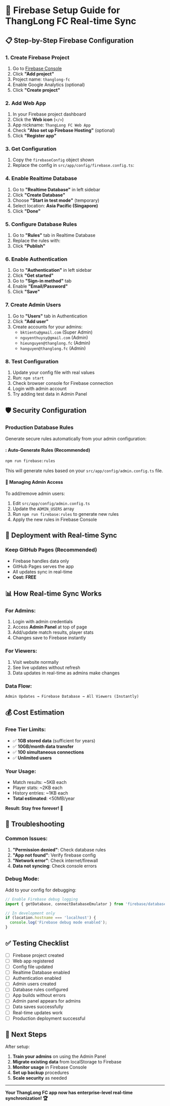 # 🚀 Firebase Setup Guide for ThangLong FC Real-time Sync

## 📋 Step-by-Step Firebase Configuration

### 1. Create Firebase Project
1. Go to [Firebase Console](https://console.firebase.google.com)
2. Click **"Add project"**
3. Project name: `thanglong-fc`
4. Enable Google Analytics (optional)
5. Click **"Create project"**

### 2. Add Web App
1. In your Firebase project dashboard
2. Click the **Web icon** (`</>`) 
3. App nickname: `ThangLong FC Web App`
4. Check **"Also set up Firebase Hosting"** (optional)
5. Click **"Register app"**

### 3. Get Configuration
1. Copy the `firebaseConfig` object shown
2. Replace the config in `src/app/config/firebase.config.ts`:

### 4. Enable Realtime Database
1. Go to **"Realtime Database"** in left sidebar
2. Click **"Create Database"**
3. Choose **"Start in test mode"** (temporary)
4. Select location: **Asia Pacific (Singapore)**
5. Click **"Done"**

### 5. Configure Database Rules
1. Go to **"Rules"** tab in Realtime Database
2. Replace the rules with:
3. Click **"Publish"**

### 6. Enable Authentication
1. Go to **"Authentication"** in left sidebar
2. Click **"Get started"**
3. Go to **"Sign-in method"** tab
4. Enable **"Email/Password"**
5. Click **"Save"**

### 7. Create Admin Users
1. Go to **"Users"** tab in Authentication
2. Click **"Add user"**
3. Create accounts for your admins:
   - `bktientu@gmail.com` (Super Admin)
   - `nguyenthuysy@gmail.com` (Admin)
   - `hieunguyen@thanglong.fc` (Admin)
   - `hanguyen@thanglong.fc` (Admin)

### 8. Test Configuration
1. Update your config file with real values
2. Run: `npm start`
3. Check browser console for Firebase connection
4. Login with admin account
5. Try adding test data in Admin Panel

## 🛡️ Security Configuration

### Production Database Rules
Generate secure rules automatically from your admin configuration:

#### : Auto-Generate Rules (Recommended)
```bash
npm run firebase:rules
```
This will generate rules based on your `src/app/config/admin.config.ts` file.

#### 🎯 Managing Admin Access
To add/remove admin users:
1. Edit `src/app/config/admin.config.ts`
2. Update the `ADMIN_USERS` array
3. Run `npm run firebase:rules` to generate new rules
4. Apply the new rules in Firebase Console

## 🚀 Deployment with Real-time Sync

### Keep GitHub Pages (Recommended)
- Firebase handles data only
- GitHub Pages serves the app
- All updates sync in real-time
- **Cost: FREE**

## 📊 How Real-time Sync Works

### For Admins:
1. Login with admin credentials
2. Access **Admin Panel** at top of page
3. Add/update match results, player stats
4. Changes save to Firebase instantly

### For Viewers:
1. Visit website normally
2. See live updates without refresh
3. Data updates in real-time as admins make changes

### Data Flow:
```
Admin Updates → Firebase Database → All Viewers (Instantly)
```

## 💰 Cost Estimation

### Free Tier Limits:
- ✅ **1GB stored data** (sufficient for years)
- ✅ **10GB/month data transfer** 
- ✅ **100 simultaneous connections**
- ✅ **Unlimited users**

### Your Usage:
- Match results: ~5KB each
- Player stats: ~2KB each  
- History entries: ~1KB each
- **Total estimated**: <50MB/year

**Result: Stay free forever! 🎉**

## 🔧 Troubleshooting

### Common Issues:
1. **"Permission denied"**: Check database rules
2. **"App not found"**: Verify firebase config
3. **"Network error"**: Check internet/firewall
4. **Data not syncing**: Check console errors

### Debug Mode:
Add to your config for debugging:
```typescript
// Enable Firebase debug logging
import { getDatabase, connectDatabaseEmulator } from 'firebase/database';

// In development only
if (location.hostname === 'localhost') {
  console.log('Firebase debug mode enabled');
}
```

## ✅ Testing Checklist

- [ ] Firebase project created
- [ ] Web app registered
- [ ] Config file updated
- [ ] Realtime Database enabled
- [ ] Authentication enabled
- [ ] Admin users created
- [ ] Database rules configured
- [ ] App builds without errors
- [ ] Admin panel appears for admins
- [ ] Data saves successfully
- [ ] Real-time updates work
- [ ] Production deployment successful

## 🎯 Next Steps

After setup:
1. **Train your admins** on using the Admin Panel
2. **Migrate existing data** from localStorage to Firebase
3. **Monitor usage** in Firebase Console
4. **Set up backup** procedures
5. **Scale security** as needed

---

**Your ThangLong FC app now has enterprise-level real-time synchronization! 🏆**